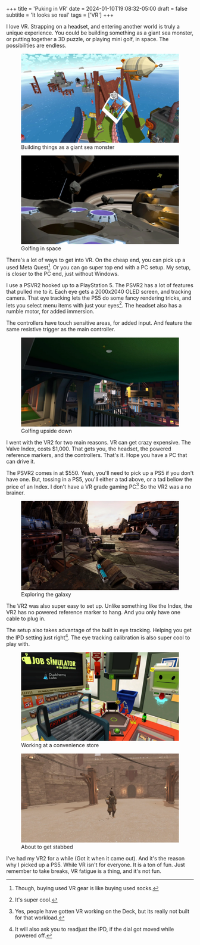 +++
title = 'Puking in VR'
date = 2024-01-10T19:08:32-05:00
draft = false
subtitle = 'It looks so real'
tags = ['VR']
+++

I love VR. Strapping on a headset, and entering another world is truly a unique experience. You could be building something as a giant sea monster, or putting together a 3D puzzle, or playing mini golf, in space. The possibilities are endless.

<figure>
	<img src='fig1.webp'/>
	<figcaption>Building things as a giant sea monster</figcaption>
</figure>
<figure>
	<img src='fig2.webp'/>
	<figcaption>Golfing in space</figcaption>
</figure>

There's a lot of ways to get into VR. On the cheap end, you can pick up a used Meta Quest[^1]. Or you can go super top end with a PC setup. My setup, is closer to the PC end, just without Windows.

I use a PSVR2 hooked up to a PlayStation 5. The PSVR2 has a lot of features that pulled me to it. Each eye gets a 2000x2040 OLED screen, and tracking camera. That eye tracking lets the PS5 do some fancy rendering tricks, and lets you select menu items with just your eyes[^2]. The headset also has a rumble motor, for added immersion.

The controllers have touch sensitive areas, for added input. And feature the same resistive trigger as the main controller.

<figure>
	<img src='fig3.webp'/>
	<figcaption>Golfing upside down</figcaption>
</figure>

I went with the VR2 for two main reasons. VR can get crazy expensive. The Valve Index, costs $1,000. That gets you, the headset, the powered reference markers, and the controllers. That's it. Hope you have a PC that can drive it.

The PSVR2 comes in at $550. Yeah, you'll need to pick up a PS5 if you don't have one. But, tossing in a PS5, you'll either a tad above, or a tad bellow the price of an Index. I don't have a VR grade gaming PC[^3] So the VR2 was a no brainer.

<figure>
	<img src='fig4.webp'/>
	<figcaption>Exploring the galaxy</figcaption>
</figure>

The VR2 was also super easy to set up. Unlike something like the Index, the VR2 has no powered reference marker to hang. And you only have one cable to plug in. 

The setup also takes advantage of the built in eye tracking. Helping you get the IPD setting just right[^4]. The eye tracking calibration is also super cool to play with.

<figure>
	<img src='fig5.webp'/>
	<figcaption>Working at a convenience store</figcaption>
</figure>
<figure>
	<img src='fig6.webp'/>
	<figcaption>About to get stabbed</figcaption>
</figure>

I've had my VR2 for a while (Got it when it came out). And it's the reason why I picked up a PS5. While VR isn't for everyone. It is a ton of fun. Just remember to take breaks, VR fatigue is a thing, and it's not fun.

[^1]: Though, buying used VR gear is like buying used socks.

[^2]: It's super cool.

[^3]: Yes, people have gotten VR working on the Deck, but its really not built for that workload.

[^4]: It will also ask you to readjust the IPD, if the dial got moved while powered off.